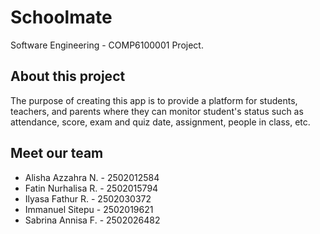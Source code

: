 # Schoolmate

Software Engineering - COMP6100001 Project.

## About this project
The purpose of creating this app is to provide a platform for students, teachers, and parents where they can monitor  student's status such as attendance, score, exam and quiz date, assignment, people in class, etc.

## Meet our team
- Alisha Azzahra N.    - 2502012584
- Fatin Nurhalisa R.   - 2502015794
- Ilyasa Fathur R.     - 2502030372
- Immanuel Sitepu      - 2502019621
- Sabrina Annisa F.    - 2502026482
